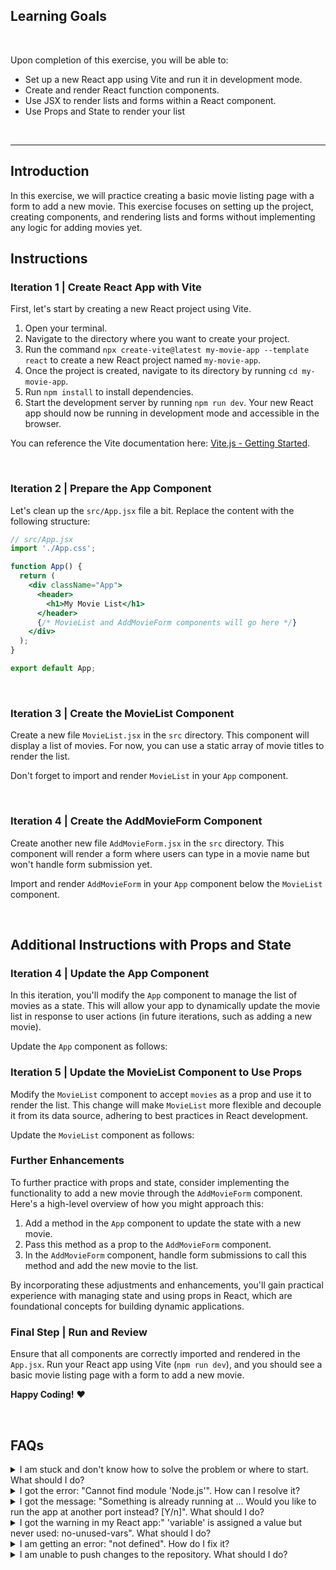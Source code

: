 <summary>
<h2>Learning Goals</h2>
</summary>

<br>

Upon completion of this exercise, you will be able to:

- Set up a new React app using Vite and run it in development mode.
- Create and render React function components.
- Use JSX to render lists and forms within a React component.
- Use Props and State to render your list

<br>
<hr>

## Introduction

In this exercise, we will practice creating a basic movie listing page with a form to add a new movie. This exercise focuses on setting up the project, creating components, and rendering lists and forms without implementing any logic for adding movies yet.

## Instructions

### Iteration 1 | Create React App with Vite

First, let's start by creating a new React project using Vite.

1. Open your terminal.
2. Navigate to the directory where you want to create your project.
3. Run the command `npx create-vite@latest my-movie-app --template react` to create a new React project named `my-movie-app`.
4. Once the project is created, navigate to its directory by running `cd my-movie-app`.
5. Run `npm install` to install dependencies.
6. Start the development server by running `npm run dev`. Your new React app should now be running in development mode and accessible in the browser.

You can reference the Vite documentation here: [Vite.js - Getting Started](https://vitejs.dev/guide/#scaffolding-your-first-vite-project).

<br>

### Iteration 2 | Prepare the App Component

Let's clean up the `src/App.jsx` file a bit. Replace the content with the following structure:

```jsx
// src/App.jsx
import './App.css';

function App() {
  return (
    <div className="App">
      <header>
        <h1>My Movie List</h1>
      </header>
      {/* MovieList and AddMovieForm components will go here */}
    </div>
  );
}

export default App;
```

<br>

### Iteration 3 | Create the MovieList Component

Create a new file `MovieList.jsx` in the `src` directory. This component will display a list of movies. For now, you can use a static array of movie titles to render the list.

Don't forget to import and render `MovieList` in your `App` component.

<br>

### Iteration 4 | Create the AddMovieForm Component

Create another new file `AddMovieForm.jsx` in the `src` directory. This component will render a form where users can type in a movie name but won't handle form submission yet.

Import and render `AddMovieForm` in your `App` component below the `MovieList` component.

<br>

## Additional Instructions with Props and State

### Iteration 4 | Update the App Component

In this iteration, you'll modify the `App` component to manage the list of movies as a state. This will allow your app to dynamically update the movie list in response to user actions (in future iterations, such as adding a new movie).

Update the `App` component as follows:

### Iteration 5 | Update the MovieList Component to Use Props

Modify the `MovieList` component to accept `movies` as a prop and use it to render the list. This change will make `MovieList` more flexible and decouple it from its data source, adhering to best practices in React development.

Update the `MovieList` component as follows:


### Further Enhancements

To further practice with props and state, consider implementing the functionality to add a new movie through the `AddMovieForm` component. Here's a high-level overview of how you might approach this:

1. Add a method in the `App` component to update the state with a new movie.
2. Pass this method as a prop to the `AddMovieForm` component.
3. In the `AddMovieForm` component, handle form submissions to call this method and add the new movie to the list.

By incorporating these adjustments and enhancements, you'll gain practical experience with managing state and using props in React, which are foundational concepts for building dynamic applications.

### Final Step | Run and Review

Ensure that all components are correctly imported and rendered in the `App.jsx`. Run your React app using Vite (`npm run dev`), and you should see a basic movie listing page with a form to add a new movie.

**Happy Coding!** :heart:

<br>

## FAQs


<details>
  <summary>I am stuck and don't know how to solve the problem or where to start. What should I do?</summary>

  <br>

  If you are stuck in your code and don't know how to solve the problem or where to start, you should take a step back and try to form a clear question about the specific issue you are facing. This will help you narrow down the problem and come up with potential solutions.

  For example, is it a concept that you don't understand, or are you receiving an error message that you don't know how to fix? It is usually helpful to try to state the problem as clearly as possible, including any error messages you are receiving. This can help you communicate the issue to others and potentially get help from classmates or online resources. 

  Once you have a clear understanding of the problem, you will be able to start working toward the solution.

  <br>

  [Back to top](#faqs)

</details>

<details>
  <summary>I got the error: "Cannot find module 'Node.js'". How can I resolve it?</summary>

  <br>

  The error "Cannot find module" in a Node.js application means that the module you are trying to import or use does not exist in your project or cannot be found by Node.js.

  There are a few things you can try to resolve the issue:

  1. **Dependencies are not installed**: Make sure that all dependencies are installed.
   
   To do this, run the command `npm install` in the root folder of your project.

   This will install all of the dependencies listed in the project's `package.json` file, and ensure that all of the modules that your Node'js application requires are available.

  2. **Module is not installed**: Make sure that the *package* you are trying to use is listed in the project's `package.json` and that it is installed.

   To do this, run the command `npm install <package_name>`, replacing the `<package_name>` with the name of the package.

   This will add the package to the list of dependencies in the `package.json` file, and install it in the project.

  3. **Module is not imported:** Make sure that you've imported the module/package correctly and that the `import` statement is spelled correctly and available in the correct place in your code.

  4. **Wrong file path:** If you are importing another file as a module, make sure that the file you are trying to *import* is located in the correct folder and that you are using the correct file path.

  5. **Wrong module/package name:** Check the spelling of the package name you are trying to import.

  <br>

  [Back to top](#faqs)

</details>

<details>
  <summary>I got the message: "Something is already running at ... Would you like to run the app at another port instead? [Y/n]". What should I do?</summary>

  <br>

  This message means that another process is already using the specified port. This could be another instance of your React app, or it could be another application that is using that port.
  To resolve this, you can change the port your React app is running on by typing Y when prompted. This will kill the process and automatically start the server on another port.
  Another approach is to manually terminate the process using the port in question and then try running the app again.

  <br>

  [Back to top](#faqs)

</details>

<details>
  <summary>I got the warning in my React app:" 'variable' is assigned a value but never used: no-unused-vars". What should I do?</summary>

  <br>
  
  This warning is a linting error thrown by a linting tool in your React project, and it is warning you that the variable is created, but that it is never being used in your code.

  To resolve this issue, you can either use the variable in your code, or you can simply remove the variable if you don't need it.

  <br>

  [Back to top](#faqs)

</details>

<details>
  <summary>I am getting an error: "not defined". How do I fix it?</summary>

  <br>

  The "ReferenceError: variable is not defined" error in JavaScript occurs when you try to access a variable or a function that has not been defined yet or is out of scope. 

  To fix the issue, check that you have defined the variable or function that you are trying to use and double-check the spelling to make sure you are using the correct name.

  In case the variable or a function is defined in another file, make sure that the file has been imported or loaded correctly.

  <br>

  [Back to top](#faqs)

</details>

<details>
  <summary>I am unable to push changes to the repository. What should I do?</summary>

  <br>

  This repository is read-only for students. You should create your own local project and work on it instead.

  1. **Create a new project:** Set up a new project using Vite or Create React App.
  
  2. **Copy the necessary files:** Copy only the files you need for your assignment into your new project.
  
  3. **Complete your work:** Work on your assignment in your own project.
  
  4. **Submit your work:** Follow your teacher's instructions for submitting your completed assignment.

  <br>

  [Back to top](#faqs)

</details>
